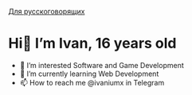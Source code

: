 [Для русскоговорящих](https://github.com/ivaniumx/ivaniumx/blob/main/README_ru.md)
# Hi👋 I’m Ivan, 16 years old
- 👀 I’m interested Software and Game Development
- 🌱 I’m currently learning Web Development 
- 📫 How to reach me @ivaniumx in Telegram

<!---
ivaniumx/ivaniumx is a ✨ special ✨ repository because its `README.md` (this file) appears on your GitHub profile.
You can click the Preview link to take a look at your changes.
--->
